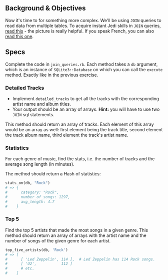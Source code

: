 ## Background & Objectives

Now it's time to for something more complex. We'll be using `JOIN` queries to read data from multiple tables. To acquire instant Jedi skills in `JOIN` queries, [read this](http://stackoverflow.com/questions/17946221/sql-join-and-different-types-of-joins) - the picture is really helpful. If you speak French, you can also [read this one](http://sql.sh/cours/jointures).

## Specs

Complete the code in `join_queries.rb`. Each method takes a `db` argument, which is an instance
of `SQLite3::Database` on which you can call the `execute` method. Exactly like in the previous exercise.

### Detailed Tracks

- Implement `detailed_tracks` to get all the tracks with the corresponding artist name and album titles.
- Your output should be an array of arrays. **Hint:** you will have to use two `JOIN` sql statements.

This method should return an array of tracks. Each element of this array would be an array as well: first element being the track title, second element the track album name, third element the track's artist name.

### Statistics

For each genre of music, find the stats, i.e. the number of tracks and the average song length (in minutes).

The method should return a Hash of statistics:

```ruby
stats_on(db, "Rock")
# => {
#      category: "Rock",
#      number_of_songs: 1297,
#      avg_length: 4.7
#    }
```

### Top 5

Find the top 5 artists that made the most songs in a given genre. This method should return an
array of arrays with the artist name and the number of songs of the given genre for each artist.

```ruby
top_five_artists(db, 'Rock')
# => [
#      [ 'Led Zeppelin', 114 ],  # Led Zeppelin has 114 Rock songs.
#      [ 'U2',           112 ]
#      # etc.
#    ]
```
